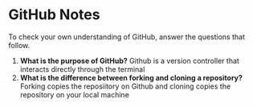 # GitHub Notes

To check your own understanding of GitHub, answer the questions that follow.

1. **What is the purpose of GitHub?** Github is a version controller that interacts directly through the terminal
1. **What is the difference between forking and cloning a repository?** Forking copies the reposiitory on Github and cloning copies the repository on your local machine